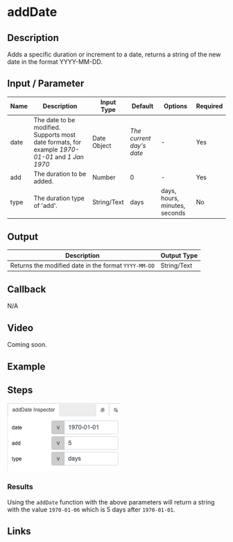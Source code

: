 # addDate

## Description

Adds a specific duration or increment to a date, returns a string of the new date in the format YYYY-MM-DD.

## Input / Parameter

| Name | Description | Input Type | Default | Options | Required |
| ------ | ------ | ------ | ------ | ------ | ------ |
| date | The date to be modified. Supports most date formats, for example *1970-01-01* and *1 Jan 1970*  | Date Object | *The current day's date* | - | Yes |
| add | The duration to be added. | Number | 0 | - | Yes |
| type | The duration type of 'add'. | String/Text | days | days, hours, minutes, seconds | No |

## Output

| Description | Output Type |
| ------ | ------ |
| Returns the modified date in the format `YYYY-MM-DD` | String/Text |

## Callback

N/A

## Video

Coming soon.

## Example

## Steps
![](./addDate_step2.png)

### Results
Using the `addDate` function with the above parameters will return a string with the value `1970-01-06` which is 5 days after `1970-01-01`.


## Links